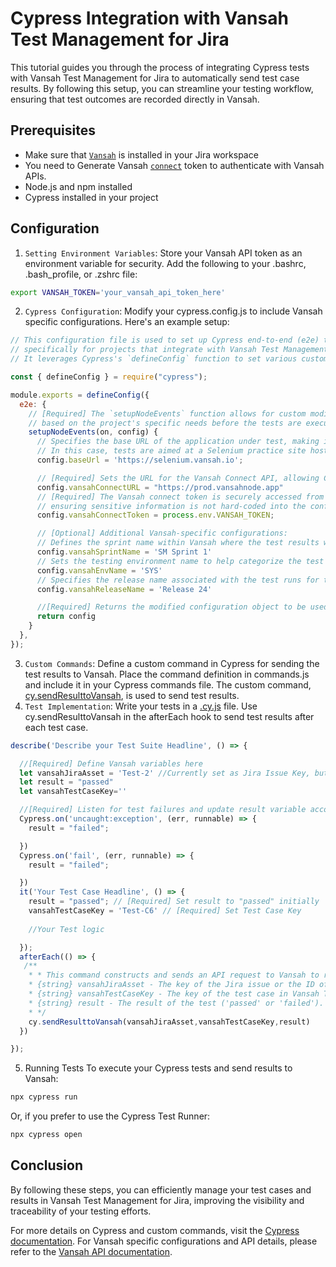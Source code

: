 # Cypress Integration with Vansah Test Management for Jira

This tutorial guides you through the process of integrating Cypress tests with Vansah Test Management for Jira to automatically send test case results. By following this setup, you can streamline your testing workflow, ensuring that test outcomes are recorded directly in Vansah.

## Prerequisites

- Make sure that [`Vansah`](https://marketplace.atlassian.com/apps/1224250/vansah-test-management-for-jira?tab=overview&hosting=cloud) is installed in your Jira workspace
- You need to Generate Vansah [`connect`](https://docs.vansah.com/docs-base/generate-a-vansah-api-token-from-jira-cloud/) token to authenticate with Vansah APIs.
- Node.js and npm installed
- Cypress installed in your project

## Configuration

1. `Setting Environment Variables`: Store your Vansah API token as an environment variable for security. Add the following to your .bashrc, .bash_profile, or .zshrc file:
```bash
export VANSAH_TOKEN='your_vansah_api_token_here'
```
2. `Cypress Configuration`: Modify your cypress.config.js to include Vansah specific configurations. Here's an example setup:

```js
// This configuration file is used to set up Cypress end-to-end (e2e) testing parameters,
// specifically for projects that integrate with Vansah Test Management for Jira.
// It leverages Cypress's `defineConfig` function to set various custom configuration options.

const { defineConfig } = require("cypress");

module.exports = defineConfig({
  e2e: {
    // [Required] The `setupNodeEvents` function allows for custom modifications to the Cypress configuration
    // based on the project's specific needs before the tests are executed.
    setupNodeEvents(on, config) {
      // Specifies the base URL of the application under test, making it easier to reference during tests.
      // In this case, tests are aimed at a Selenium practice site hosted on Vansah's domain.
      config.baseUrl = 'https://selenium.vansah.io';

      // [Required] Sets the URL for the Vansah Connect API, allowing Cypress tests to send results directly to Vansah.
      config.vansahConnectURL = "https://prod.vansahnode.app"
      // [Required] The Vansah connect token is securely accessed from environment variables,
      // ensuring sensitive information is not hard-coded into the configuration.
      config.vansahConnectToken = process.env.VANSAH_TOKEN;

      // [Optional] Additional Vansah-specific configurations:
      // Defines the sprint name within Vansah where the test results will be recorded.
      config.vansahSprintName = 'SM Sprint 1'
      // Sets the testing environment name to help categorize the test runs.
      config.vansahEnvName = 'SYS'
      // Specifies the release name associated with the test runs for tracking purposes.
      config.vansahReleaseName = 'Release 24'

      //[Required] Returns the modified configuration object to be used by Cypress.
      return config
    }
  },
});

```
3. `Custom Commands`: Define a custom command in Cypress for sending the test results to Vansah. Place the command definition in commands.js and include it in your Cypress commands file. The custom command, [cy.sendResulttoVansah](/cypress/support/commands.js), is used to send test results.
4. `Test Implementation`: Write your tests in a [.cy.js](cypress/e2e/vansah-io.cy.js) file. Use cy.sendResulttoVansah in the afterEach hook to send test results after each test case.
```js
describe('Describe your Test Suite Headline', () => {

  //[Required] Define Vansah variables here
  let vansahJiraAsset = 'Test-2' //Currently set as Jira Issue Key, but can also be used for TestFolder or any other Issue key
  let result = "passed"
  let vansahTestCaseKey=''

  //[Required] Listen for test failures and update result variable accordingly
  Cypress.on('uncaught:exception', (err, runnable) => {
    result = "failed";

  })
  Cypress.on('fail', (err, runnable) => {
    result = "failed";

  })
  it('Your Test Case Headline', () => {    
    result = "passed"; // [Required] Set result to "passed" initially
    vansahTestCaseKey = 'Test-C6' // [Required] Set Test Case Key
    
    //Your Test logic

  });
  afterEach(() => {
   /**  
    * * This command constructs and sends an API request to Vansah to report test results.
    * {string} vansahJiraAsset - The key of the Jira issue or the ID of the test folder in Vansah Test Management.
    * {string} vansahTestCaseKey - The key of the test case in Vansah Test Management.
    * {string} result - The result of the test ('passed' or 'failed').
    * */
    cy.sendResulttoVansah(vansahJiraAsset,vansahTestCaseKey,result)
  })

});


```
5. Running Tests
To execute your Cypress tests and send results to Vansah:
```bash
npx cypress run

```
Or, if you prefer to use the Cypress Test Runner:
```bash
npx cypress open

```
## Conclusion

By following these steps, you can efficiently manage your test cases and results in Vansah Test Management for Jira, improving the visibility and traceability of your testing efforts.

For more details on Cypress and custom commands, visit the [Cypress documentation](https://docs.cypress.io/api/cypress-api/custom-commands). 
For Vansah specific configurations and API details, please refer to the [Vansah API documentation](https://apidoc.vansah.com/).
